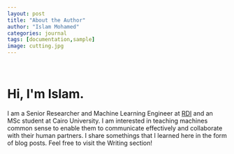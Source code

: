 ```yaml
---
layout: post
title: "About the Author"
author: "Islam Mohamed"
categories: journal
tags: [documentation,sample]
image: cutting.jpg
---
```

<br/>

<h1>Hi, I'm Islam.</h1>
I am a Senior Researcher and Machine Learning Engineer at <a href="https://www.rdi-eg.com/">RDI</a> and an MSc student at Cairo University.    
I am interested in teaching machines common sense to enable them to communicate effectively and collaborate with their human partners.  
I share somethings that I learned here in the form of blog posts. Feel free to visit the Writing section!
